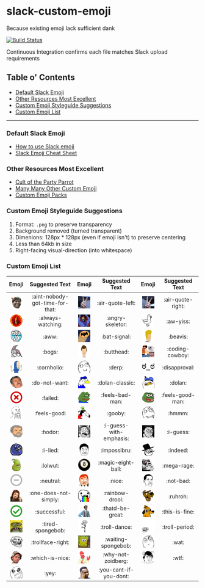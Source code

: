 # slack-custom-emoji
Because existing emoji lack sufficient dank

[![Build Status](https://semaphoreci.com/api/v1/rolandburrows/slack-custom-emoji/branches/master/shields_badge.svg)](https://semaphoreci.com/rolandburrows/slack-custom-emoji)

Continuous Integration confirms each file matches Slack upload requirements


## Table o' Contents
- [Default Slack Emoji](#default-slack-emoji)
- [Other Resources Most Excellent](#other-resources-most-excellent)
- [Custom Emoji Styleguide Suggestions](custom-emoji-styleguide-suggestions)
- [Custom Emoji List](#custom-emoji-list)

-----

### Default Slack Emoji
- [How to use Slack emoji](https://get.slack.help/hc/en-us/articles/202931348-Emoji-and-emoticons)
- [Slack Emoji Cheat Sheet](https://www.webpagefx.com/tools/emoji-cheat-sheet/)

### Other Resources Most Excellent
- [Cult of the Party Parrot](http://cultofthepartyparrot.com/)
- [Many Many Other Custom Emoji](https://slackmojis.com/)
- [Custom Emoji Packs](http://www.emojipacks.com/)

### Custom Emoji Styleguide Suggestions
1. Format: `.png` to preserve transparency
2. Background removed (turned transparent)
3. Dimenions: 128px * 128px (even if emoji isn't) to preserve centering
4. Less than 64kb in size
5. Right-facing visual-direction (into whitespace)

### Custom Emoji List

| Emoji | Suggested Text | Emoji | Suggested Text | Emoji | Suggested Text |
|:-----:|:--------------:|:-----:|:--------------:|:-----:|:--------------:|
| <img src="custom_emoji/aint-nobody-got-time-for-that.png" width="32" height="32"/> | :aint-nobody-got-time-for-that: | <img src="custom_emoji/air-quote-left.gif" width="32" height="32"/> | :air-quote-left: | <img src="custom_emoji/air-quote-right.gif" width="32" height="32"/> | :air-quote-right: |
| <img src="custom_emoji/always-watching.png" width="32" height="32"/> | :always-watching: | <img src="custom_emoji/angry-skeletor.gif" width="32" height="32"/> | :angry-skeletor: | <img src="custom_emoji/aw-yiss.png" width="32" height="32"/> | :aw-yiss: |
| <img src="custom_emoji/aww.png" width="32" height="32"/> | :aww: | <img src="custom_emoji/bat-signal.png" width="32" height="32"/> | :bat-signal: | <img src="custom_emoji/beavis.png" width="32" height="32"/> | :beavis: |
| <img src="custom_emoji/bogs.png" width="32" height="32"/> | :bogs: | <img src="custom_emoji/butthead.png" width="32" height="32"/> | :butthead: | <img src="custom_emoji/coding-cowboy.gif" width="32" height="32"/> | :coding-cowboy: |
| <img src="custom_emoji/cornholio.png" width="32" height="32"/> | :cornholio: | <img src="custom_emoji/derp.png" width="32" height="32"/> | :derp: | <img src="custom_emoji/disapproval.png" width="32" height="32"/> | :disapproval: |
| <img src="custom_emoji/do-not-want.png" width="32" height="32"/> | :do-not-want: | <img src="custom_emoji/dolan-classic.png" width="32" height="32"/> | :dolan-classic: | <img src="custom_emoji/dolan.png" width="32" height="32"/> | :dolan: |
| <img src="custom_emoji/failed.png" width="32" height="32"/> | :failed: | <img src="custom_emoji/feels-bad-man.png" width="32" height="32"/> | :feels-bad-man: | <img src="custom_emoji/feels-good-man.png" width="32" height="32"/> | :feels-good-man: |
| <img src="custom_emoji/feels-good.png" width="32" height="32"/> | :feels-good: | <img src="custom_emoji/gooby.png" width="32" height="32"/> | :gooby: | <img src="custom_emoji/hmmm.png" width="32" height="32"/> | :hmmm: |
| <img src="custom_emoji/hodor.png" width="32" height="32"/> | :hodor: | <img src="custom_emoji/i-guess-with-emphasis.png" width="32" height="32"/> | :i-guess-with-emphasis: | <img src="custom_emoji/i-guess.png" width="32" height="32"/> | :i-guess: |
| <img src="custom_emoji/i-lied.png" width="32" height="32"/> | :i-lied: | <img src="custom_emoji/impossibru.png" width="32" height="32"/> | :impossibru: | <img src="custom_emoji/indeed.png" width="32" height="32"/> | :indeed: |
| <img src="custom_emoji/lolwut.png" width="32" height="32"/> | :lolwut: | <img src="custom_emoji/magic-eight-ball.png" width="32" height="32"/> | :magic-eight-ball: | <img src="custom_emoji/mega-rage.png" width="32" height="32"/> | :mega-rage: |
| <img src="custom_emoji/neutral.png" width="32" height="32"/> | :neutral: | <img src="custom_emoji/nice.png" width="32" height="32"/> | :nice: | <img src="custom_emoji/not-bad.png" width="32" height="32"/> | :not-bad: |
| <img src="custom_emoji/one-does-not-simply.png" width="32" height="32"/> | :one-does-not-simply: | <img src="custom_emoji/rainbow-drool.png" width="32" height="32"/> | :rainbow-drool: | <img src="custom_emoji/ruhroh.png" width="32" height="32"/> | :ruhroh: |
| <img src="custom_emoji/successful.png" width="32" height="32"/> | :successful: | <img src="custom_emoji/thatd-be-great.png" width="32" height="32"/> | :thatd-be-great: | <img src="custom_emoji/this-is-fine.png" width="32" height="32"/> | :this-is-fine: |
| <img src="custom_emoji/tired-spongebob.png" width="32" height="32"/> | :tired-spongebob: | <img src="custom_emoji/troll-dance.gif" width="32" height="32"/> | :troll-dance: | <img src="custom_emoji/troll-period.png" width="32" height="32"/> | :troll-period: |
| <img src="custom_emoji/trollface-right.png" width="32" height="32"/> | :trollface-right: | <img src="custom_emoji/waiting-spongebob.gif" width="32" height="32"/> | :waiting-spongebob: | <img src="custom_emoji/wat.png" width="32" height="32"/> | :wat: |
| <img src="custom_emoji/which-is-nice.png" width="32" height="32"/> | :which-is-nice: | <img src="custom_emoji/why-not-zoidberg.png" width="32" height="32"/> | :why-not-zoidberg: | <img src="custom_emoji/wtf.png" width="32" height="32"/> | :wtf: |
| <img src="custom_emoji/yey.png" width="32" height="32"/> | :yey: | <img src="custom_emoji/you-cant-if-you-dont.png" width="32" height="32"/> | :you-cant-if-you-dont: |


